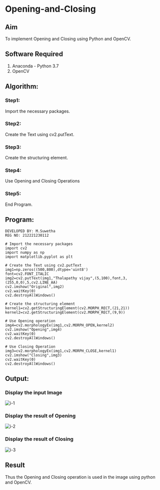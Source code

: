 # Opening-and-Closing

## Aim
To implement Opening and Closing using Python and OpenCV.

## Software Required
1. Anaconda - Python 3.7
2. OpenCV
## Algorithm:
### Step1:
Import the necessary packages.

### Step2:
Create the Text using cv2.putText.

### Step3:
Create the structuring element.

### Step4:
Use Opening and Closing Operations

### Step5:
End Program.

 
## Program:
```
DEVELOPED BY: M.Suwetha
REG NO: 212221230112
```
``` 
# Import the necessary packages
import cv2
import numpy as np
import matplotlib.pyplot as plt

# Create the Text using cv2.putText
img1=np.zeros((500,800),dtype='uint8')
font=cv2.FONT_ITALIC
img2=cv2.putText(img1,"Thalapathy vijay",(5,100),font,3,(255,0,0),5,cv2.LINE_AA)
cv2.imshow("Original",img2)
cv2.waitKey(0)
cv2.destroyAllWindows()

# Create the structuring element
kernel1=cv2.getStructuringElement(cv2.MORPH_RECT,(21,21))
kernel2=cv2.getStructuringElement(cv2.MORPH_RECT,(9,9))

# Use Opening operation
img4=cv2.morphologyEx(img1,cv2.MORPH_OPEN,kernel2)
cv2.imshow("Opening",img4)
cv2.waitKey(0)
cv2.destroyAllWindows()

# Use Closing Operation
img3=cv2.morphologyEx(img1,cv2.MORPH_CLOSE,kernel1)
cv2.imshow("Closing",img3)
cv2.waitKey(0)
cv2.destroyAllWindows()
```
## Output:

### Display the input Image

![i-1](https://github.com/swemurali/Opening-and-Closing/assets/94165336/8c29ac12-37dd-4a77-867d-bb79ae3ec135)

### Display the result of Opening

![i-2](https://github.com/swemurali/Opening-and-Closing/assets/94165336/d390720f-bbe4-4d9d-8c55-b3ba5429b919)

### Display the result of Closing

![i-3](https://github.com/swemurali/Opening-and-Closing/assets/94165336/d53caa8c-0162-4484-b9f8-14a637e59f9c)

## Result
Thus the Opening and Closing operation is used in the image using python and OpenCV.

